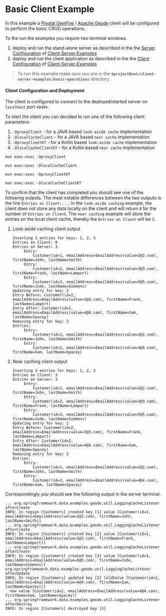 Basic Client Example
===================

In this example a [Pivotal GemFire](https://pivotal.io/pivotal-gemfire) / [Apache Geode](http://geode.apache.org/) client will be configured to perform the basic CRUD operations.

To the run the examples you require two terminal windows.
1. deploy and run the stand-alone server as described in the the [Server Configuration](../README.md#43) of [Client-Server-Examples](../README.md)   
1. deploy and run the client application as described in the the [Client Configuration](../README.md#L14) of [Client-Server-Examples](../README.md) 

> To run this example make sure you are in the **`$projectRoot/client-server-examples/basic-operations`** directory.

#### Client Configuration and Deployment
The client is configured to connect to the deployed/started server on `localhost` port `40404`.

To start the client you can decided to run one of the following client parameters:
1. `-DproxyClient` - for a JAVA based `look-aside cache` implementation
1. `-DlocalCacheClient` - for a JAVA based `near cache` implementation
1. `-DproxyClientKT` - for a Kotlin based `look-aside cache` implementation
1. `-DlocalCacheClientKT` - for a Kotlin based `near cache` implementation

```
mvn exec:exec -DproxyClient
```
```
mvn exec:exec -DlocalCacheClient
```
```
mvn exec:exec -DproxyClientKT
```
```
mvn exec:exec -DlocalCacheClientKT
```

To confirm that the client has completed you should see one of the following outputs. The most notable differences between the two outputs is the line `Entries on Client:...`. In the `look-aside caching` example, the client does not store any data locally on the client and will return `0` for the number of `Entries on Client`.
The `near caching` example will store the entries on the local client cache, thereby the `Entries on Client` will be `3`.
1. Look-aside caching client output
    ```
    Inserting 3 entries for keys: 1, 2, 3
    Entries on Client: 0
    Entries on Server: 3
    	 Entry: 
     		 Customer(id=1, emailAddress=EmailAddress(value=2@2.com), firstName=John, lastName=Smith)
    	 Entry: 
     		 Customer(id=2, emailAddress=EmailAddress(value=3@3.com), firstName=Frank, lastName=Lamport)
    	 Entry: 
     		 Customer(id=3, emailAddress=EmailAddress(value=5@5.com), firstName=Jude, lastName=Simmons)
    Updating entry for key: 2
    Entry Before: Customer(id=2, emailAddress=EmailAddress(value=3@3.com), firstName=Frank, lastName=Lamport)
    Entry After: Customer(id=2, emailAddress=EmailAddress(value=4@4.com), firstName=Sam, lastName=Spacey)
    Removing entry for key: 3
    Entries:
    	 Entry: 
     		 Customer(id=1, emailAddress=EmailAddress(value=2@2.com), firstName=John, lastName=Smith)
    	 Entry: 
     		 Customer(id=2, emailAddress=EmailAddress(value=4@4.com), firstName=Sam, lastName=Spacey)

    ```
2. Near caching client output
    ```
    Inserting 3 entries for keys: 1, 2, 3
    Entries on Client: 3
    Entries on Server: 3
    	 Entry: 
     		 Customer(id=1, emailAddress=EmailAddress(value=2@2.com), firstName=John, lastName=Smith)
    	 Entry: 
     		 Customer(id=2, emailAddress=EmailAddress(value=3@3.com), firstName=Frank, lastName=Lamport)
    	 Entry: 
     		 Customer(id=3, emailAddress=EmailAddress(value=5@5.com), firstName=Jude, lastName=Simmons)
    Updating entry for key: 2
    Entry Before: Customer(id=2, emailAddress=EmailAddress(value=3@3.com), firstName=Frank, lastName=Lamport)
    Entry After: Customer(id=2, emailAddress=EmailAddress(value=4@4.com), firstName=Sam, lastName=Spacey)
    Removing entry for key: 3
    Entries:
    	 Entry: 
     		 Customer(id=1, emailAddress=EmailAddress(value=2@2.com), firstName=John, lastName=Smith)
    	 Entry: 
     		 Customer(id=2, emailAddress=EmailAddress(value=4@4.com), firstName=Sam, lastName=Spacey)

    ```
Correspondingly you should see the following output in the server terminal.
```
... org.springframework.data.examples.geode.util.LoggingCacheListener afterCreate
INFO: In region [Customers] created key [1] value [Customer(id=1, emailAddress=EmailAddress(value=2@2.com), firstName=John, lastName=Smith)]
... org.springframework.data.examples.geode.util.LoggingCacheListener afterCreate
INFO: In region [Customers] created key [2] value [Customer(id=2, emailAddress=EmailAddress(value=3@3.com), firstName=Frank, lastName=Lamport)]
... org.springframework.data.examples.geode.util.LoggingCacheListener afterCreate
INFO: In region [Customers] created key [3] value [Customer(id=3, emailAddress=EmailAddress(value=5@5.com), firstName=Jude, lastName=Simmons)]
org.springframework.data.examples.geode.util.LoggingCacheListener afterUpdate
INFO: In region [Customers] updated key [2] [oldValue [Customer(id=2, emailAddress=EmailAddress(value=4@4.com), firstName=Sam, lastName=Spacey)]] 
  new value [Customer(id=2, emailAddress=EmailAddress(value=4@4.com), firstName=Sam, lastName=Spacey)]
... org.springframework.data.examples.geode.util.LoggingCacheListener afterDestroy
INFO: In region [Customers] destroyed key [3] 
```